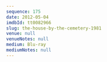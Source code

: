 ```yaml
---
sequence: 175
date: 2012-05-04
imdbId: tt0082966
slug: the-house-by-the-cemetery-1981
venue: null
venueNotes: null
medium: Blu-ray
mediumNotes: null
---
```

